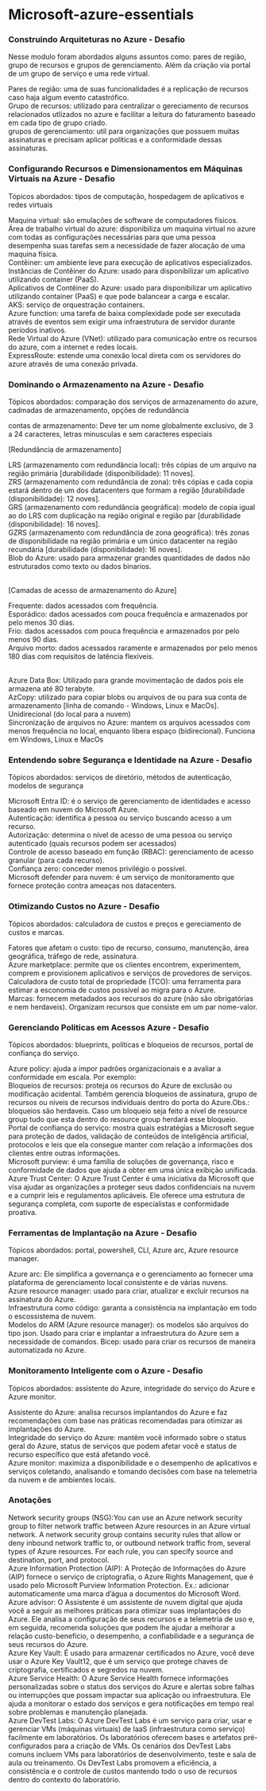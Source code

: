 # Microsoft-azure-essentials

### <p>Construindo Arquiteturas no Azure - Desafio</p>

<p>Nesse modulo foram abordados alguns assuntos como: pares de região, grupo de recursos e grupos de gerenciamento. 
Além da criação via portal de um grupo de serviço e uma rede virtual.</p>

<p>
  Pares de região: uma de suas funcionalidades é a replicação de recursos caso haja algum evento catastrófico.</br>
  Grupo de recursos: utilizado para centralizar o gereciamento de recursos relacionados utlizados no azure e facilitar
  a leitura do faturamento baseado em cada tipo de grupo criado.</br>
  grupos de gerenciamento: util para organizações que possuem muitas assinaturas e precisam aplicar
  políticas e a conformidade dessas assinaturas.
</p>


### <p>Configurando Recursos e Dimensionamentos em Máquinas Virtuais na Azure - Desafio</p>

<p>Tópicos abordados: tipos de computação, hospedagem de aplicativos e redes virtuais</p>

<p>
  Maquina virtual: são emulações de software de computadores físicos.</br>
  Área de trabalho virtual do azure: disponibiliza um maquina virtual no azure com todas as configurações necessárias
  para que uma pessoa desempenha suas tarefas sem a necessidade de fazer alocação de uma maquina física.</br>
  Contêiner: um ambiente leve para execução de aplicativos especializados.</br>
  Instâncias de Contêiner do Azure: usado para disponibilizar um aplicativo utilizando container (PaaS).</br>
  Aplicativos de Contêiner do Azure: usado para disponibilizar um aplicativo utilizando container (PaaS) e 
  que pode balancear a carga e escalar.</br>
  AKS: serviço de orquestração containers.</br>
  Azure function: uma tarefa de baixa complexidade pode ser executada através de eventos sem exigir 
  uma infraestrutura de servidor durante períodos inativos.</br>
  Rede Virtual do Azure (VNet): utilizado para comunicação entre os recursos do azure, com a internet e
  redes locais.</br>
  ExpressRoute: estende uma conexão local direta com os servidores do azure através de uma conexão privada.
</p>

### <p>Dominando o Armazenamento na Azure - Desafio</p>

<p>Tópicos abordados: comparação dos serviços de armazenamento do azure, cadmadas de armazenamento, opções de
redundância</p>

<p>

  contas de armazenamento: Deve ter um nome globalmente exclusivo, de 3 a 24 caracteres,
  letras minusculas e sem caracteres especiais</br>
  
  [Redundância de armazenamento]</br>
  
  LRS (armazenamento com redundância local): três cópias de um arquivo na região primária 
  [durabilidade (disponibilidade): 11 noves].</br>
  ZRS (armazenamento com redundância de zona): três cópias e cada copia estará dentro de um dos 
  datacenters que formam a região [durabilidade (disponibilidade): 12 noves].</br>
  GRS (armazenamento com redundância geográfica): modelo de copia igual ao do LRS com duplicação 
  na região original e região par [durabilidade (disponibilidade): 16 noves].</br>
  GZRS (armazenamento com redundância de zona geográfica): três zonas de disponibilidade na região 
  primária e um único datacenter na região recundária [durabilidade (disponibilidade): 16 noves].</br>
  Blob do Azure: usado para armazenar grandes quantidades de dados não estruturados como texto
  ou dados binarios.</br></br>
  
  [Camadas de acesso de armazenamento do Azure]</br>
  
  Frequente: dados acessados com frequência.</br>
  Esporádico: dados acessados com pouca frequência e armazenados por pelo menos 30 dias.</br>
  Frio: dados acessados com pouca frequência e armazenados por pelo menos 90 dias.</br>
  Arquivo morto: dados acessados raramente e armazenados por pelo menos 180 dias com
  requisitos de latência flexíveis.</br></br>
  
  Azure Data Box: Utilizado para grande movimentação de dados pois ele armazena até 80 terabyte.</br>
  AzCopy: utilizado para copiar blobs ou arquivos de ou para sua conta de armazenamento 
  [linha de comando - Windows, Linux e MacOs]. Unidirecional (do local para a nuvem)</br>
  Sincronização de arquivos no Azure: mantem os arquivos acessados com menos frequência no local, enquanto
  libera espaço (bidirecional). Funciona em Windows, Linux e MacOs</br>
  
</p>

### <p>Entendendo sobre Segurança e Identidade na Azure - Desafio</p>

<p>Tópicos abordados: serviços de diretório, métodos de autenticação, modelos de segurança</p>

<p>

  Microsoft Entra ID: é o serviço de gerenciamento de identidades e acesso baseado em nuvem do Microsoft Azure.</br>
  Autenticação: identifica a pessoa ou serviço buscando acesso a um recurso.</br>
  Autorização: determina o nível de acesso de uma pessoa ou serviço autenticado (quais recursos podem ser acessados)</br>
  Controle de acesso baseado em função (RBAC): gerenciamento de acesso granular (para cada recurso).</br>
  Confiança zero: conceder menos privilégio o possível.</br>
  Microsoft defender para nuvem: é um serviço de monitoramento que fornece proteção contra ameaças nos datacenters.
  
</p>

### <p>Otimizando Custos no Azure - Desafio</p>

<p>Tópicos abordados: calculadora de custos e preços e gereciamento de custos e marcas.</p>

<p>
  Fatores que afetam o custo: tipo de recurso, consumo, manutenção, área geográfica, tráfego de rede,
  assinatura.</br>
  Azure marketplace: permite que os clientes encontrem, experimentem, comprem e provisionem aplicativos
  e serviços de provedores de serviços.</br>
  Calculadora de custo total de propriedade (TCO): uma ferramenta para estimar a esconomia de custos
  possível ao migra para o Azure.</br>
  Marcas: fornecem metadados aos recursos do azure (não são obrigatórias e nem herdaveis). 
  Organizam recursos que consiste em um par nome-valor.	
</p>

### <p>Gerenciando Politicas em Acessos Azure - Desafio</p>

<p>Tópicos abordados: blueprints, políticas e bloqueios de recursos, portal de confiança do serviço.</p>

<p>
  
  Azure policy: ajuda a impor padrões organizacionais e a avaliar a conformidade em escala. Por exemplo: </br>
  Bloqueios de recursos: proteja os recursos do Azure de exclusão ou modificação acidental.
  Também gerencia bloqueios de assinatura, grupo de recursos ou níveis de recursos individuais
  dentro do porta do Azure.Obs.: bloqueios são herdaveis. Caso um bloqueio seja feito a
  nível de resource group tudo que esta dentro do resource group herdará esse bloqueio.</br>
  Portal de confiança do serviço: mostra quais estratégias a Microsoft segue para proteção
  de dados, validação de conteúdos de inteligência artificial, protocolos e leis que ela
  consegue manter com relação a informações dos clientes entre outras informações.</br>
  Microsoft purview: é uma família de soluções de governança, risco e conformidade de
  dados que ajuda a obter em uma única exibição unificada.
  Azure Trust Center: O Azure Trust Center é uma iniciativa da Microsoft que visa ajudar as organizações a proteger seus dados confidenciais na nuvem e a cumprir leis e        regulamentos aplicáveis. Ele oferece uma estrutura de segurança completa, com suporte de especialistas e conformidade proativa.
</p>

### <p>Ferramentas de Implantação na Azure - Desafio</p>

<p>Tópicos abordados: portal, powershell, CLI, Azure arc, Azure resource manager.</p>

<p>
  Azure arc: Ele simplifica a governança e o gerenciamento ao fornecer uma plataforma de gerenciamento 
  local consistente e de várias nuvens.</br>
  Azure resource manager: usado para criar, atualizar e excluir recursos na assinatura do Azure.</br>
  Infraestrutura como código: garanta a consistência na implantação em todo o escossistema de nuvem.</br>
  Modelos do ARM (Azure resource manager): os modelos são arquivos do tipo json. Usado para criar e 
  implantar a infraestrutura do Azure sem a necessidade de comandos.
  Bicep: usado para criar os recursos de maneira automatizada no Azure.
  
</p>

### <p>Monitoramento Inteligente com o Azure - Desafio</p>

<p>Tópicos abordados: assistente do Azure, integridade do serviço do Azure e Azure monitor.</p>

<p>
  Assistente do Azure: analisa recursos implantandos do Azure e faz recomendações com base
  nas práticas recomendadas para otimizar as implantações do Azure.</br> 
  Integridade do serviço do Azure: mantêm você informado sobre o status geral do Azure,
  status de serviços que podem afetar você e status de recurso específico que está afetando você.</br>
  Azure monitor: maximiza a disponibilidade e o desempenho de aplicativos e serviços coletando,
  analisando e tomando decisões com base na telemetria da nuvem e de ambientes locais.
  
</p>

### <p>Anotações</p>

<p>
  Network security groups (NSG):You can use an Azure network security group to filter network traffic between Azure resources in an Azure virtual network. A network security   group contains security rules that allow or deny inbound network traffic to, or outbound network traffic from, several types of Azure resources. For each rule, you can       specify source and destination, port, and protocol.</br>
  Azure Information Protection (AIP): A Proteção de Informações do Azure (AIP) fornece o serviço de criptografia, o Azure Rights Management, que é usado pelo Microsoft         Purview Information Protection. Ex.: adicionar automaticamente uma marca d’água a documentos do Microsoft Word.</br>
  Azure advisor: O Assistente é um assistente de nuvem digital que ajuda você a seguir as melhores práticas para otimizar suas implantações do Azure. Ele analisa a             configuração de seus recursos e a telemetria de uso e, em seguida, recomenda soluções que podem lhe ajudar a melhorar a relação custo-benefício, o desempenho, a              confiabilidade e a segurança de seus recursos do Azure.</br>
  Azure Key Vault: É usado para armazenar certificados no Azure, você deve usar o Azure Key Vault12, que é um serviço que protege chaves de criptografia, certificados e        segredos na nuvem.</br>
  Azure Service Health: O Azure Service Health fornece informações personalizadas sobre o status dos serviços do Azure e alertas sobre falhas ou interrupções que possam        impactar sua aplicação ou infraestrutura. Ele ajuda a monitorar o estado dos serviços e gera notificações em tempo real sobre problemas e manutenção planejada.</br>
  Azure DevTest Labs: O Azure DevTest Labs é um serviço para criar, usar e gerenciar VMs (máquinas virtuais) de IaaS (infraestrutura como serviço) facilmente em                laboratórios. Os laboratórios oferecem bases e artefatos pré-configurados para a criação de VMs. Os cenários dos DevTest Labs comuns incluem VMs para laboratórios de         desenvolvimento, teste e sala de aula ou treinamento. Os DevTest Labs promovem a eficiência, a consistência e o controle de custos mantendo todo o uso de recursos dentro     do contexto do laboratório.
</p>
